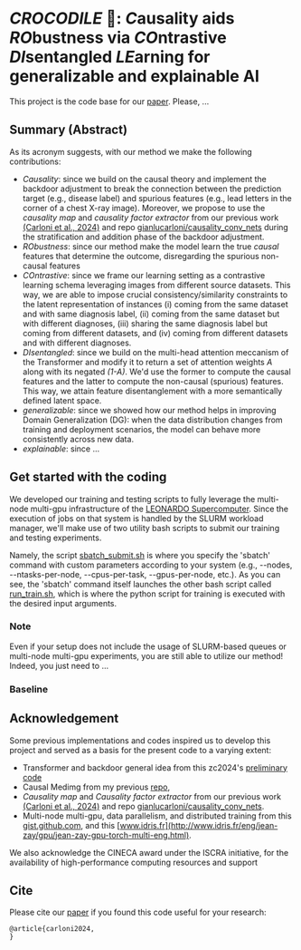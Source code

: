 # *CROCODILE* 🐊: *C*ausality aids *RO*bustness via *CO*ntrastive *DI*sentangled *LE*arning for generalizable and explainable AI

This project is the code base for our [paper](placeholder). Please, ...

## Summary (Abstract)

As its acronym suggests, with our method we make the following contributions:

- *Causality*: since we build on the causal theory and implement the backdoor adjustment to break the connection between the prediction target (e.g., disease label) and spurious features (e.g., lead letters in the corner of a chest X-ray image). Moreover, we propose to use the _causality map_ and _causality factor extractor_ from our previous work [(Carloni et al., 2024)](https://doi.org/10.1016/j.eswa.2024.123433) and repo [gianlucarloni/causality_conv_nets](https://github.com/gianlucarloni/causality_conv_nets) during the stratification and addition phase of the backdoor adjustment.
- *RObustness*: since our method make the model learn the true _causal_ features that determine the outcome, disregarding the spurious non-causal features
- *COntrastive*: since we frame our learning setting as a contrastive learning schema leveraging images from different source datasets. This way, we are able to impose crucial consistency/similarity constraints to the latent representation of instances (i) coming from the same dataset and with same diagnosis label, (ii) coming from the same dataset but with different diagnoses, (iii) sharing the same diagnosis label but coming from different datasets, and (iv) coming from different datasets and with different diagnoses.
- *DIsentangled*: since we build on the multi-head attention meccanism of the Transformer and modify it to return a set of attention weights _A_ along with its negated _(1-A)_. We'd use the former to compute the causal features and the latter to compute the non-causal (spurious) features. This way, we attain feature disentanglement with a more semantically defined latent space.
- *generalizable*: since we showed how our method helps in improving Domain Generalization (DG): when the data distribution changes from training and deployment scenarios, the model can behave more consistently across new data.
- *explainable*: since ...
 

## Get started with the coding

We developed our training and testing scripts to fully leverage the multi-node multi-gpu infrastructure of the [LEONARDO Supercomputer](https://en.wikipedia.org/wiki/Leonardo_(supercomputer)). Since the execution of jobs on that system is handled by the SLURM workload manager, we'll make use of two utility bash scripts to submit our training and testing experiments.

Namely, the script [sbatch_submit.sh](https://github.com/gianlucarloni/crocodile/blob/main/sbatch_submit.sh) is where you specify the 'sbatch' command with custom parameters according to your system (e.g., --nodes, --ntasks-per-node, --cpus-per-task, --gpus-per-node, etc.).
As you can see, the 'sbatch' command itself launches the other bash script called [run_train.sh](https://github.com/gianlucarloni/crocodile/blob/main/run_train.sh), which is where the python script for training is executed with the desired input arguments.

### Note

Even if your setup does not include the usage of SLURM-based queues or multi-node multi-gpu experiments, you are still able to utilize our method! Indeed, you just need to ...

### Baseline

## Acknowledgement 

Some previous implementations and codes inspired us to develop this project and served as a basis for the present code to a varying extent:
- Transformer and backdoor general idea from this zc2024's [preliminary code](https://github.com/zc2024/Causal_CXR)
- Causal Medimg from my previous [repo](https://github.com/gianlucarloni/causal_medimg),
- _Causality map_ and _Causality factor extractor_ from our previous work [(Carloni et al., 2024)](https://doi.org/10.1016/j.eswa.2024.123433) and repo [gianlucarloni/causality_conv_nets](https://github.com/gianlucarloni/causality_conv_nets).
- Multi-node multi-gpu, data parallelism, and distributed training from this [gist.github.com](https://gist.github.com/TengdaHan/1dd10d335c7ca6f13810fff41e809904), and this [www.idris.fr](http://www.idris.fr/eng/jean-zay/gpu/jean-zay-gpu-torch-multi-eng.html). 

We also acknowledge the CINECA award under the ISCRA initiative, for the availability of high-performance computing resources and support

## Cite

Please cite our [paper](placeholder) if you found this code useful for your research:

```
@article{carloni2024,
}
```
